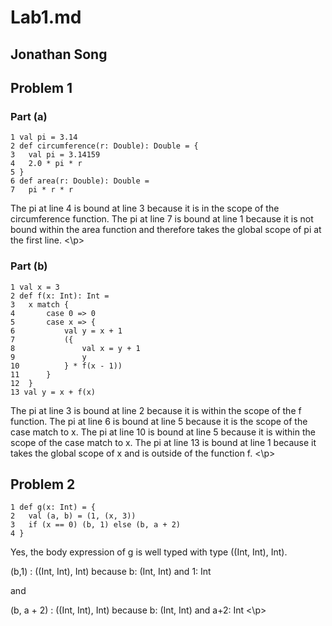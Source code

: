 # Lab1.md

## Jonathan Song

## Problem 1

### Part (a)

```
1 val pi = 3.14
2 def circumference(r: Double): Double = {
3	val pi = 3.14159
4 	2.0 * pi * r
5 }
6 def area(r: Double): Double =
7 	pi * r * r

```
<p>
The pi at line 4 is bound at line 3 because it is in the scope of 
the circumference function. The pi at line 7 is bound at 
line 1 because it is not bound within the area function and therefore
takes the global scope of pi at the first line.
<\p>
	
### Part (b)

```
1 val x = 3
2 def f(x: Int): Int =
3 	x match {
4 		case 0 => 0
5 		case x => {
6 			val y = x + 1
7 			({
8 				val x = y + 1
9 				y
10 			} * f(x - 1))
11 		}
12 	}
13 val y = x + f(x)

```
<p>
The pi at line 3 is bound at line 2 because it is within the scope 
of the f function. The pi at line 6 is bound at
line 5 because it is the scope of the case match to x. 
The pi at line 10 is bound at line 5 because it is within the scope of
the case match to x. The pi at line 13 is bound at line 1 because
it takes the global scope of x and is outside of the function f.
<\p>
	
## Problem 2

```
1 def g(x: Int) = {
2 	val (a, b) = (1, (x, 3))
3 	if (x == 0) (b, 1) else (b, a + 2)
4 }
```
<p>
Yes, the body expression of g is well typed with type
((Int, Int), Int).

(b,1) : ((Int, Int), Int)
because b: (Int, Int) and 1: Int

and

(b, a + 2) : ((Int, Int), Int)
because b: (Int, Int) and a+2: Int
<\p>
